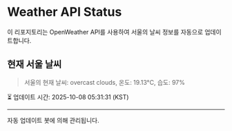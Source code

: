 
# Weather API Status

이 리포지토리는 OpenWeather API를 사용하여 서울의 날씨 정보를 자동으로 업데이트합니다.

## 현재 서울 날씨
> 서울의 현재 날씨: overcast clouds, 온도: 19.13°C, 습도: 97%

⏳ 업데이트 시간: 2025-10-08 05:31:31 (KST)

---
자동 업데이트 봇에 의해 관리됩니다.
